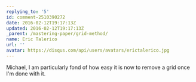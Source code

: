 ```yaml
---
replying_to: '5'
id: comment-2510390272
date: 2016-02-12T19:17:13Z
updated: 2016-02-12T19:17:13Z
_parent: /mastering-paper/grid-method/
name: Eric Talerico
url: ''
avatar: https://disqus.com/api/users/avatars/erictalerico.jpg
---
```


Michael, I am particularly fond of how easy it is now to remove a grid once I'm
done with it.
